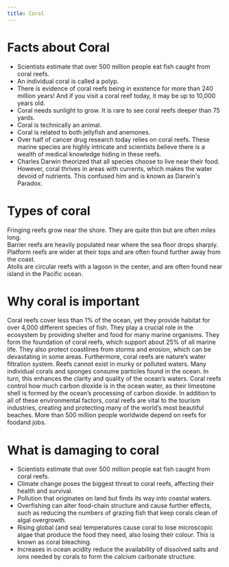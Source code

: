 ```yaml
---
title: Coral
---
```


# Facts about Coral

- Scientists estimate that over 500 million people eat fish caught from coral reefs.
- An individual coral is called a polyp.
- There is evidence of coral reefs being in existence for more than 240 million years! And if you visit a coral reef today, it may be up to 10,000 years old.
- Coral needs sunlight to grow. It is rare to see coral reefs deeper than 75 yards.
- Coral is technically an animal.
- Coral is related to both jellyfish and anemones.
- Over half of cancer drug research today relies on coral reefs. These marine species are highly intricate and scientists believe there is a wealth of medical knowledge hiding in these reefs.
- Charles Darwin theorized that all species choose to live near their food. However, coral thrives in areas with currents, which makes the water devoid of nutrients. This confused him and is known as Darwin's Paradox.

# Types of coral

Fringing reefs grow near the shore. They are quite thin but are often miles long.  
Barrier reefs are heavily populated near where the sea floor drops sharply.  
Platform reefs are wider at their tops and are often found further away from the coast.  
Atolls are circular reefs with a lagoon in the center, and are often found near island in the Pacific ocean.  

# Why coral is important
Coral reefs cover less than 1% of the ocean, yet they provide habitat for over 4,000 different species of fish. They play a crucial role in the ecosystem by providing shelter and food for many marine organisms. They form the foundation of coral reefs, which support about 25% of all marine life. They also protect coastlines from storms and erosion, which can be devastating in some areas. Furthermore, coral reefs are nature’s water filtration system. Reefs cannot exist in murky or polluted waters. Many individual corals and sponges consume particles found in the ocean. In turn, this enhances the clarity and quality of the ocean’s waters. Coral reefs control how much carbon dioxide is in the ocean water, as their limestone shell is formed by the ocean’s processing of carbon dioxide. In addition to all of these environmental factors, coral reefs are vital to the tourism industries, creating and protecting many of the world’s most beautiful beaches. More than 500 million people worldwide depend on reefs for foodand jobs.


# What is damaging to coral

- Scientists estimate that over 500 million people eat fish caught from coral reefs.
- Climate change poses the biggest threat to coral reefs, affecting their health and survival.
- Pollution that originates on land but finds its way into coastal waters.
- Overfishing can alter food-chain structure and cause further effects, such as reducing the numbers of grazing fish that keep corals clean of algal overgrowth.
- Rising global (and sea) temperatures cause coral to lose microscopic algae that produce the food they need, also losing their colour. This is known as coral bleaching.
- Increases in ocean acidity reduce the availability of dissolved salts and ions needed by corals to form the calcium carbonate structure.
